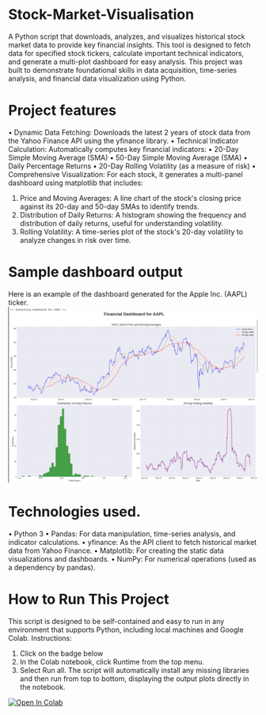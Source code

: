 # Stock-Market-Visualisation
A Python script that downloads, analyzes, and visualizes historical stock market data to provide key financial insights. This tool is designed to fetch data for specified stock tickers, calculate important technical indicators, and generate a multi-plot dashboard for easy analysis.
This project was built to demonstrate foundational skills in data acquisition, time-series analysis, and financial data visualization using Python.

# Project features
• Dynamic Data Fetching: Downloads the latest 2 years of stock data from the Yahoo Finance API using the yfinance library.
• Technical Indicator Calculation: Automatically computes key financial indicators:
• 20-Day Simple Moving Average (SMA)
• 50-Day Simple Moving Average (SMA)
• Daily Percentage Returns
• 20-Day Rolling Volatility (as a measure of risk)
• Comprehensive Visualization: For each stock, it generates a multi-panel dashboard using matplotlib that includes:
1. Price and Moving Averages: A line chart of the stock's closing price against its 20-day and 50-day SMAs to identify trends.
2. Distribution of Daily Returns: A histogram showing the frequency and distribution of daily returns, useful for understanding volatility.
3. Rolling Volatility: A time-series plot of the stock's 20-day volatility to analyze changes in risk over time.

# Sample dashboard output
Here is an example of the dashboard generated for the Apple Inc. (AAPL) ticker.
![AAPL Stock Analysis Dashboard](AAPL_dashboard.jpg)

# Technologies used.
• Python 3
• Pandas: For data manipulation, time-series analysis, and indicator calculations.
• yfinance: As the API client to fetch historical market data from Yahoo Finance.
• Matplotlib: For creating the static data visualizations and dashboards.
• NumPy: For numerical operations (used as a dependency by pandas).

# How to Run This Project
This script is designed to be self-contained and easy to run in any environment that supports Python, including local machines and Google Colab.
Instructions:
1. Click on the badge below
2. In the Colab notebook, click Runtime from the top menu.
3. Select Run all. The script will automatically install any missing libraries and then run from top to bottom, displaying the output plots directly in the notebook.

[![Open In Colab](https://colab.research.google.com/assets/colab-badge.svg)](https://colab.research.google.com/drive/1mhFNW-oCJ1HbCQIIiJbSBPs1BacX8W3M?usp=sharing)

